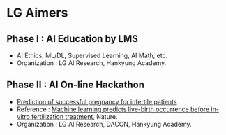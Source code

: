 # LG Aimers
## Phase I : AI Education by LMS
- AI Ethics, ML/DL, Supervised Learning, AI Math, etc.
- Organization : LG AI Research, Hankyung Academy.
  
## Phase II : AI On-line Hackathon
- [Prediction of successful pregnancy for infertile patients](https://dacon.io/competitions/official/236452/overview/description)
- Reference : [Machine learning predicts live-birth occurrence before in-vitro fertilization treatment](https://www.nature.com/articles/s41598-020-76928-z), Nature.
- Organization : LG AI Research, DACON, Hankyung Academy.
